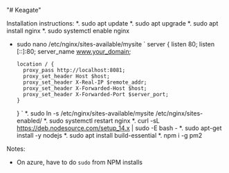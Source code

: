 "# Keagate" 

Installation instructions:
*. sudo apt update
*. sudo apt upgrade
*. sudo apt install nginx
*. sudo systemctl enable nginx
* sudo nano /etc/nginx/sites-available/mysite `
  server {
      listen 80;
      listen [::]:80;
      server_name www.your_domain;

      location / {
        proxy_pass http://localhost:8081;
        proxy_set_header Host $host;
        proxy_set_header X-Real-IP $remote_addr;
        proxy_set_header X-Forwarded-Host $host;
        proxy_set_header X-Forwarded-Port $server_port;
      }
  }
`
*. sudo ln -s /etc/nginx/sites-available/mysite /etc/nginx/sites-enabled/
*. sudo systemctl restart nginx
*. curl -sL https://deb.nodesource.com/setup_14.x | sudo -E bash -
*. sudo apt-get install -y nodejs
*. sudo apt install build-essential
*. npm i -g pm2

Notes:
* On azure, have to do `sudo` from NPM installs